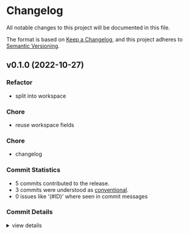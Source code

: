 # Changelog

All notable changes to this project will be documented in this file.

The format is based on [Keep a Changelog](https://keepachangelog.com/en/1.0.0/),
and this project adheres to [Semantic Versioning](https://semver.org/spec/v2.0.0.html).

## v0.1.0 (2022-10-27)

<csr-id-624803fdc5d798c33699aa8ed198266355ce7f43/>
<csr-id-0f10d249ec844df200b94fb6c2e2488457b4aeb7/>
<csr-id-5bf9d376a5e8eb52bd465870d27ded68dc550b4f/>

### Refactor

 - <csr-id-624803fdc5d798c33699aa8ed198266355ce7f43/> split into workspace

### Chore

 - <csr-id-5bf9d376a5e8eb52bd465870d27ded68dc550b4f/> reuse workspace fields

### Chore

 - <csr-id-0f10d249ec844df200b94fb6c2e2488457b4aeb7/> changelog

### Commit Statistics

<csr-read-only-do-not-edit/>

 - 5 commits contributed to the release.
 - 3 commits were understood as [conventional](https://www.conventionalcommits.org).
 - 0 issues like '(#ID)' where seen in commit messages

### Commit Details

<csr-read-only-do-not-edit/>

<details><summary>view details</summary>

 * **Uncategorized**
    - Release pkill-lib v0.1.0, pkill-cli v0.1.0, pkill v1.0.1 ([`d9b85c9`](https://github.com/zmrl010/pkill/commit/d9b85c9b11454e35fca799f1f050c9f5a6514af6))
    - reuse workspace fields ([`5bf9d37`](https://github.com/zmrl010/pkill/commit/5bf9d376a5e8eb52bd465870d27ded68dc550b4f))
    - Release pkill-lib v0.1.0, pkill-cli v0.1.0, pkill v1.0.1 ([`1f544be`](https://github.com/zmrl010/pkill/commit/1f544be5d2abeaddcf6591060e557f2b0ce5f5fa))
    - changelog ([`0f10d24`](https://github.com/zmrl010/pkill/commit/0f10d249ec844df200b94fb6c2e2488457b4aeb7))
    - split into workspace ([`624803f`](https://github.com/zmrl010/pkill/commit/624803fdc5d798c33699aa8ed198266355ce7f43))
</details>

